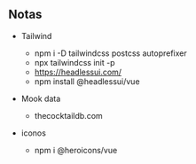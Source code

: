 ## Notas

- Tailwind
    - npm i -D tailwindcss postcss autoprefixer
    - npx tailwindcss init -p
    - https://headlessui.com/
    - npm install @headlessui/vue

- Mook data
    - thecocktaildb.com

- iconos
    - npm i @heroicons/vue
